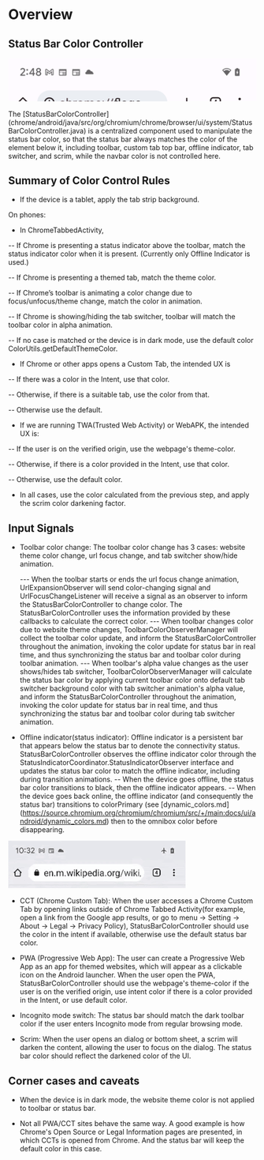 # Overview
## Status Bar Color Controller

![Status Bar](doc/status_bar.png)

The [StatusBarColorController]
(chrome/android/java/src/org/chromium/chrome/browser/ui/system/StatusBarColorController.java)
is a centralized component used to manipulate the status bar color, so that the status
bar always matches the color of the element below it, including toolbar, custom tab top
bar, offline indicator, tab switcher, and scrim, while the navbar color is not controlled here.

## Summary of Color Control Rules

- If the device is a tablet, apply the tab strip background.

On phones:

- In ChromeTabbedActivity,

-- If Chrome is presenting a status indicator above the toolbar, match the status indicator
color when it is present. (Currently only Offline Indicator is used.)

-- If Chrome is presenting a themed tab, match the theme color.

-- If Chrome’s toolbar is animating a color change due to focus/unfocus/theme change,
match the color in animation.

-- If Chrome is showing/hiding the tab switcher, toolbar will match the toolbar color in 
alpha animation.

-- If no case is matched or the device is in dark mode, use the default color
ColorUtils.getDefaultThemeColor.

- If Chrome or other apps opens a Custom Tab, the intended UX is

-- If there was a color in the Intent, use that color.

-- Otherwise, if there is a suitable tab, use the color from that.

-- Otherwise use the default.

- If we are running TWA(Trusted Web Activity) or WebAPK, the intended UX is:

-- If the user is on the verified origin, use the webpage's theme-color.

-- Otherwise, if there is a color provided in the Intent, use that color.

-- Otherwise, use the default color.

- In all cases, use the color calculated from the previous step, and apply the scrim
color darkening factor.

## Input Signals

- Toolbar color change: The toolbar color change has 3 cases: website theme color
change, url focus change, and tab switcher show/hide animation.

  --- When the toolbar starts or ends the url focus change animation,
  UrlExpansionObserver will send color-changing signal and UrlFocusChangeListener
  will receive a signal as an observer to inform the StatusBarColorController to change
  color. The StatusBarColorController uses the information provided by these callbacks
  to calculate the correct color.
  --- When toolbar changes color due to website theme changes, ToolbarColorObserverManager
  will collect the toolbar color update, and inform the StatusBarColorController
  throughout the animation, invoking the color update for status bar in real time, and
  thus synchronizing the status bar and toolbar color during toolbar animation.
  --- When toolbar's alpha value changes as the user shows/hides tab switcher,
  ToolbarColorObserverManager will calculate the status bar color by applying current
  toolbar color onto default tab switcher background color with tab switcher animation's
  alpha value, and inform the StatusBarColorController throughout the animation, invoking
  the color update for status bar in real time, and thus synchronizing the status bar and
  toolbar color during tab switcher animation.

- Offline indicator(status indicator): Offline indicator is a persistent bar that appears
below the status bar to denote the connectivity status. StatusBarColorController
observes the offline indicator color through the
StatusIndicatorCoordinator.StatusIndicatorObserver interface and updates the
status bar color to match the offline indicator, including during transition animations.
  -- When the device goes offline, the status bar color transitions to black, then the
offline indicator appears.
  -- When the device goes back online, the offline indicator (and consequently the
status bar) transitions to colorPrimary (see [dynamic_colors.md]
(https://source.chromium.org/chromium/chromium/src/+/main:docs/ui/android/dynamic_colors.md)
then to the omnibox color before disappearing.


![Offline Indicator](doc/offline_indicator.gif)

- CCT (Chrome Custom Tab): When the user accesses a Chrome Custom Tab by
opening links outside of Chrome Tabbed Activity(for example, open a link from the
Google app results, or go to menu -> Setting -> About -> Legal -> Privacy Policy),
StatusBarColorController should use the color in the intent if available, otherwise
use the default status bar color.

- PWA (Progressive Web App): The user can create a Progressive Web App as an app
for themed websites, which will appear as a clickable icon on the Android launcher.
When the user open the PWA, StatusBarColorController should use the webpage's
theme-color if the user is on the verified origin, use intent color if there is a color
provided in the Intent, or use default color.

- Incognito mode switch: The status bar should match the dark toolbar color if the
user enters Incognito mode from regular browsing mode.

- Scrim: When the user opens an dialog or bottom sheet, a scrim will darken the
content, allowing the user to focus on the dialog. The status bar color should reflect
the darkened color of the UI.

## Corner cases and caveats

- When the device is in dark mode, the website theme color is not applied to toolbar
or status bar.

- Not all PWA/CCT sites behave the same way. A good example is how Chrome's Open
Source or Legal Information pages are presented, in which CCTs is opened from Chrome.
And the status bar will keep the default color in this case.